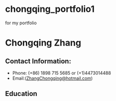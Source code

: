 # chongqing_portfolio1
for my portfolio

# Chongqing Zhang
## Contact Information:
- Phone: (+86) 1898 715 5685 or (+1)4473014488
- Email:(ZhangChongqing@hotmail.com)

## Education



